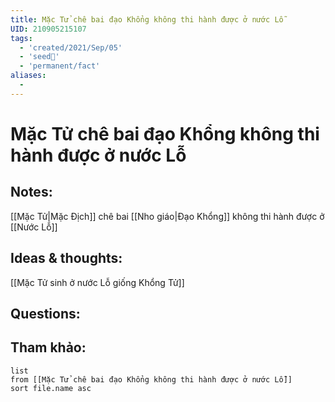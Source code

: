 ```yaml
---
title: Mặc Tử chê bai đạo Khổng không thi hành được ở nước Lỗ
UID: 210905215107
tags:
  - 'created/2021/Sep/05'
  - 'seed🥜'
  - 'permanent/fact'
aliases:
  - 
---
```

# Mặc Tử chê bai đạo Khổng không thi hành được ở nước Lỗ

## Notes:
[[Mặc Tử|Mặc Địch]] chê bai [[Nho giáo|Đạo Khổng]] không thi hành được ở [[Nước Lỗ]]

## Ideas & thoughts:
[[Mặc Tử sinh ở nước Lỗ giống Khổng Tử]]

## Questions:


## Tham khảo:
```dataview
list
from [[Mặc Tử chê bai đạo Khổng không thi hành được ở nước Lỗ]]
sort file.name asc
```